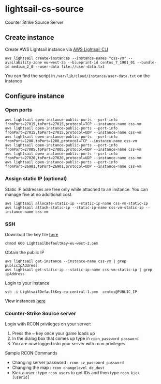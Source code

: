 # lightsail-cs-source
Counter Strike Source Server

## Create instance
Create AWS Lightsail instance via [AWS Lightsail CLI](https://docs.aws.amazon.com/cli/latest/reference/lightsail/index.html "AWS Lightsail CLI")
```
aws lightsail create-instances --instance-names "css-vm" --availability-zone eu-west-2a --blueprint-id centos_7_1901_01 --bundle-id medium_2_0 --user-data file://user-data.txt
```
You can find the script in `/var/lib/cloud/instance/user-data.txt` on the instance

## Configure instance
### Open ports
```
aws lightsail open-instance-public-ports --port-info fromPort=27015,toPort=27015,protocol=TCP --instance-name css-vm
aws lightsail open-instance-public-ports --port-info fromPort=27015,toPort=27015,protocol=UDP --instance-name css-vm
aws lightsail open-instance-public-ports --port-info fromPort=1200,toPort=1200,protocol=TCP --instance-name css-vm
aws lightsail open-instance-public-ports --port-info fromPort=27005,toPort=27005,protocol=UDP --instance-name css-vm
aws lightsail open-instance-public-ports --port-info fromPort=27020,toPort=27020,protocol=UDP --instance-name css-vm
aws lightsail open-instance-public-ports --port-info fromPort=26901,toPort=26901,protocol=UDP --instance-name css-vm
```

### Assign static IP (optional)
Static IP addresses are free only while attached to an instance. You can manage five at no additional cost.
```
aws lightsail allocate-static-ip --static-ip-name css-vm-static-ip
aws lightsail attach-static-ip --static-ip-name css-vm-static-ip --instance-name css-vm
```

### SSH
Download the key file [here](https://lightsail.aws.amazon.com/ls/webapp/account/keys "AWS Lightsail keys")
```
chmod 600 LightsailDefaultKey-eu-west-2.pem 
```
Obtain the public IP
```
aws lightsail get-instance --instance-name css-vm | grep publicIpAddress
aws lightsail get-static-ip --static-ip-name css-vm-static-ip | grep ipAddress
```
Login to your instance
```
ssh -i LightsailDefaultKey-eu-central-1.pem  centos@PUBLIC_IP
```
View instances [here](https://lightsail.aws.amazon.com/ls/webapp/home/instances "View instances")

### Counter-Strike Source server
Login with RCON privileges on your server:
1. Press the ~ key once your game loads up
2. In the dialog box that comes up type in ```rcon_password password```
3. You are now logged into your server with rcon privileges

Sample RCON Commands
* Changing server password : ```rcon sv_password password```
* Changing the map : ```rcon changelevel de_dust```
* Kick a user : type ```rcon users``` to get IDs and then type ```rcon kick [userid]```

